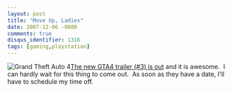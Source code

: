 ```yaml
---
layout: post
title: "Move Up, Ladies"
date: 2007-12-06 -0800
comments: true
disqus_identifier: 1316
tags: [gaming,playstation]
---
```

![Grand Theft Auto
4](https://hyqi8g.dm2304.livefilestore.com/y2pdhsck2NZolOcOGvYFW6chLXznTfleN8TS5zpztnFAIN6PG_bpRtGbRdZV_JzNHMQzm_JIArN-ZT6GZYxVxw7zw7pUrbwnc_h3O6SR6-L22k/20071206gta4boxart.jpg?psid=1)[The
new GTA4 trailer (\#3) is
out](http://www.rockstargames.com/IV/trailer_splash.html) and it is
awesome.  I can hardly wait for this thing to come out.  As soon as they
have a date, I'll have to schedule my time off.

